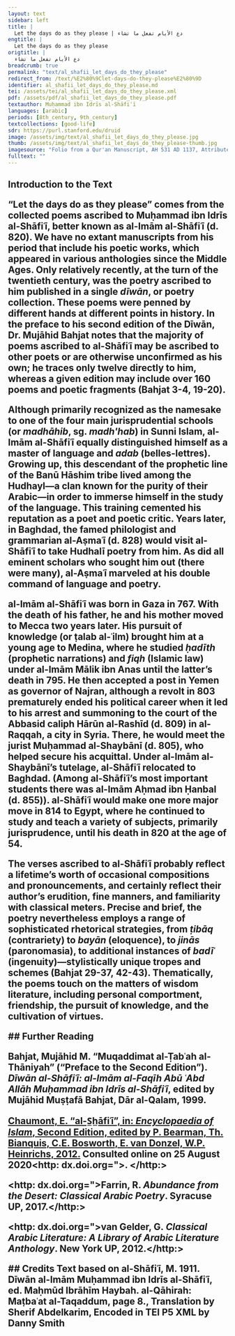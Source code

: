 ```yaml
---
layout: text
sidebar: left
title: |
  Let the days do as they please | دع الأيام تفعل ما تشاء
engtitle: |
  Let the days do as they please
origtitle: |
  دع الأيام تفعل ما تشاء
breadcrumb: true
permalink: "text/al_shafii_let_days_do_they_please"
redirect_from: /text/%E2%80%9Clet-days-do-they-please%E2%80%9D
identifier: al_shafii_let_days_do_they_please.md
tei: /assets/tei/al_shafii_let_days_do_they_please.xml
pdf: /assets/pdf/al_shafii_let_days_do_they_please.pdf
textauthor: Muḥammad ibn Idrīs al-Shāfiʿī
languages: [arabic]
periods: [8th_century, 9th_century]
textcollections: [good-life]
sdr: https://purl.stanford.edu/druid 
image: /assets/img/text/al_shafii_let_days_do_they_please.jpg
thumb: /assets/img/text/al_shafii_let_days_do_they_please-thumb.jpg
imagesource: "Folio from a Qur'an Manuscript, AH 531 AD 1137, Attributed to Iran or Iraq, Ink, gold, and watercolor on paper. Metropolitan Museum of Art, Purchase, Friends of Islamic Art Gifts, 1996, 1996.238.2 [Public Domain]"
fulltext: ""
---
```

 

## Introduction to the Text <p>“Let the days do as they please” comes from the collected poems ascribed to Muḥammad ibn Idrīs al-Shāfiʿī, better known as al-Imām al-Shāfiʿī (d. 820). We have no extant manuscripts from his period that include his poetic works, which appeared in various anthologies since the Middle Ages. Only relatively recently, at the turn of the twentieth century, was the poetry ascribed to him published in a single <em>dīwān</em>, or poetry collection. These poems were penned by different hands at different points in history. In the preface to his second edition of the Dīwān, Dr. Mujāhid Bahjat notes that the majority of poems ascribed to al-Shāfiʿī may be ascribed to other poets or are otherwise unconfirmed as his own; he traces only twelve directly to him, whereas a given edition may include over 160 poems and poetic fragments (Bahjat 3-4, 19-20).</p> <p>Although primarily recognized as the namesake to one of the four main jurisprudential schools (or <em>madhāhib</em>, sg. <em>madh'hab</em>) in Sunni Islam, al-Imām al-Shāfiʿī equally distinguished himself as a master of language and <em>adab</em> (belles-lettres). Growing up, this descendant of the prophetic line of the Banū Hāshim tribe lived among the Hudhayl—a clan known for the purity of their Arabic—in order to immerse himself in the study of the language. This training cemented his reputation as a poet and poetic critic. Years later, in Baghdad, the famed philologist and grammarian al-Aṣmaʿī (d. 828) would visit al-Shāfiʿī to take Hudhalī poetry from him. As did all eminent scholars who sought him out (there were many), al-Aṣmaʿī marveled at his double command of language and poetry.</p> <p dir="ltr" id="docs-internal-guid-b4c686b3-7fff-80a6-e082-0faf1018b028">al-Imām al-Shāfiʿī was born in Gaza in 767. With the death of his father, he and his mother moved to Mecca two years later. His pursuit of knowledge (or ṭalab al-ʿilm) brought him at a young age to Medina, where he studied <em>ḥadīth</em> (prophetic narrations) and <em>fiqh</em> (Islamic law) under al-Imām Mālik ibn Anas until the latter’s death in 795. He then accepted a post in Yemen as governor of Najran, although a revolt in 803 prematurely ended his political career when it led to his arrest and summoning to the court of the Abbasid caliph Hārūn al-Rashīd (d. 809) in al-Raqqah, a city in Syria. There, he would meet the jurist Muḥammad al-Shaybānī (d. 805), who helped secure his acquittal. Under al-Imām al-Shaybānī’s tutelage, al-Shāfiʿī relocated to Baghdad. (Among al-Shāfiʿī’s most important students there was al-Imām Aḥmad ibn Ḥanbal (d. 855)). al-Shāfiʿī would make one more major move in 814 to Egypt, where he continued to study and teach a variety of subjects, primarily jurisprudence, until his death in 820 at the age of 54.</p> <p dir="ltr">The verses ascribed to al-Shāfiʿī probably reflect a lifetime’s worth of occasional compositions and pronouncements, and certainly reflect their author’s erudition, fine manners, and familiarity with classical meters. Precise and brief, the poetry nevertheless employs a range of sophisticated rhetorical strategies, from <em>ṭibāq</em> (contrariety) to <em>bayān</em> (eloquence), to <em>jinās</em> (paronomasia), to additional instances of <em>badīʿ</em> (ingenuity)—stylistically unique tropes and schemes (Bahjat 29-37, 42-43). Thematically, the poems touch on the matters of wisdom literature, including personal comportment, friendship, the pursuit of knowledge, and the cultivation of virtues.</p> ## Further Reading <p>Bahjat, Mujāhid M. “Muqaddimat al-Ṭabʿah al-Thāniyah” (“Preface to the Second Edition”). <em>Dīwān al-Shāfiʿī: al-Imām al-Faqīh Abū ʿAbd Allāh Muḥammad ibn Idrīs al-Shāfiʿī</em>, edited by Mujāhid Muṣṭafā Bahjat, Dār al-Qalam, 1999.</p> <p><a href="http://dx.doi.org/10.1163/1573-3912_islam_COM_1020">Chaumont, E. “al-S̲h̲āfiʿī”, in: <em>Encyclopaedia of Islam</em>, Second Edition, edited by P. Bearman, Th. Bianquis, C.E. Bosworth, E. van Donzel, W.P. Heinrichs, 2012.</a> Consulted online on 25 August 2020<http: dx.doi.org=">. </http:></p> <p><http: dx.doi.org=">Farrin, R. <em>Abundance from the Desert: Classical Arabic Poetry</em>. Syracuse UP, 2017.</http:></p> <p><http: dx.doi.org=">van Gelder, G.<em> Classical Arabic Literature: A Library of Arabic Literature Anthology</em>. New York UP, 2012.</http:></p> ## Credits Text based on al-Shāfiʿī, M. 1911. Dīwān al-Imām Muḥammad ibn Idrīs al-Shāfiʿī, ed. Maḥmūd Ibrāhīm Haybah. al-Qāhirah: Maṭbaʿat al-Taqaddum, page 8., Translation by Sherif Abdelkarim, Encoded in TEI P5 XML by Danny Smith
